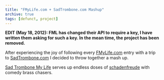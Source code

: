 ```yaml
---
title: "FMyLife.com + SadTrombone.com Mashup"
archive: true
tags: [defunct, project]
---
```


**EDIT (May 18, 2012): FML has changed their API to require a key, I have written them asking for such a key. In the mean time, the project has been removed.**

After experiencing the joy of following every [FMyLife.com](http://www.fmylife.com) entry with a trip to [SadTrombone.com](http://www.sadtrombone.com) I decided to throw together a mash up.

[Sad Trombone My Life](http://www.classicalcode.com/projects/sadtrombonemylife/) serves up endless doses of [schadenfreude](http://en.wikipedia.org/wiki/Schadenfreude) with comedy brass chasers.
